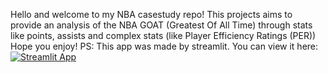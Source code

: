 Hello and welcome to my NBA casestudy repo!
This projects aims to provide an analysis of the NBA GOAT (Greatest Of All Time) through stats like points, assists and complex stats (like Player Efficiency Ratings (PER))
Hope you enjoy!
PS: This app was made by streamlit. You can view it here:
[![Streamlit App](https://static.streamlit.io/badges/streamlit_badge_black_white.svg)](https://nba-casestudy.streamlit.app/)
